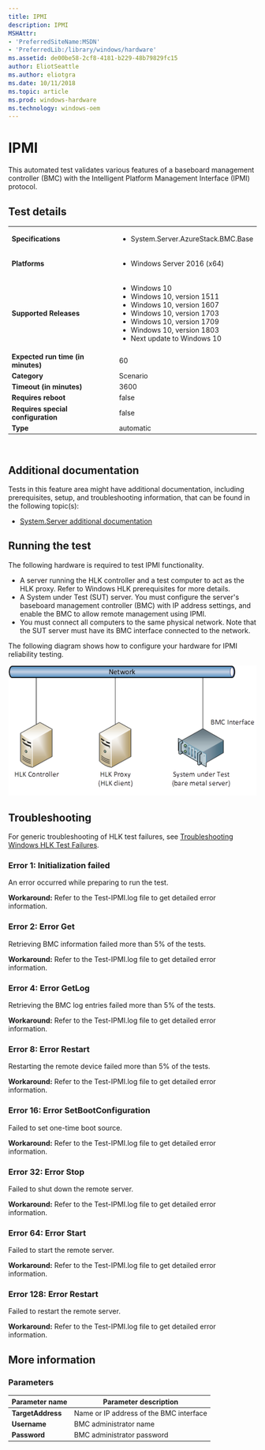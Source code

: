 ```yaml
---
title: IPMI
description: IPMI
MSHAttr:
- 'PreferredSiteName:MSDN'
- 'PreferredLib:/library/windows/hardware'
ms.assetid: de00be58-2cf8-4181-b229-48b79829fc15
author: EliotSeattle
ms.author: eliotgra
ms.date: 10/11/2018
ms.topic: article
ms.prod: windows-hardware
ms.technology: windows-oem
---
```


# <span id="p_hlk_test.402a5324-7e16-428f-9d5d-3e6cf24fb2bd"></span>IPMI


This automated test validates various features of a baseboard management controller (BMC) with the Intelligent Platform Management Interface (IPMI) protocol.

## Test details
|||
|---|---|
| **Specifications**  | <ul><li>System.Server.AzureStack.BMC.Base</li></ul> |  
| **Platforms**   | <ul><li>Windows Server 2016 (x64)</li></ul> |
| **Supported Releases** | <ul><li>Windows 10</li><li>Windows 10, version 1511</li><li>Windows 10, version 1607</li><li>Windows 10, version 1703</li><li>Windows 10, version 1709</li><li>Windows 10, version 1803</li><li>Next update to Windows 10</li></ul> |
|**Expected run time (in minutes)**| 60 |
|**Category**| Scenario |
|**Timeout (in minutes)**| 3600 |
|**Requires reboot**| false |
|**Requires special configuration**| false |
|**Type**| automatic |

 

## <span id="Additional_documentation"></span><span id="additional_documentation"></span><span id="ADDITIONAL_DOCUMENTATION"></span>Additional documentation


Tests in this feature area might have additional documentation, including prerequisites, setup, and troubleshooting information, that can be found in the following topic(s):

-   [System.Server additional documentation](system-server-additional-documentation.md)

## <span id="Running_the_test"></span><span id="running_the_test"></span><span id="RUNNING_THE_TEST"></span>Running the test


The following hardware is required to test IPMI functionality.

-   A server running the HLK controller and a test computer to act as the HLK proxy. Refer to Windows HLK prerequisites for more details.
-   A System under Test (SUT) server. You must configure the server's baseboard management controller (BMC) with IP address settings, and enable the BMC to allow remote management using IPMI.
-   You must connect all computers to the same physical network. Note that the SUT server must have its BMC interface connected to the network.

The following diagram shows how to configure your hardware for IPMI reliability testing.

![hardware configuration for ipmi reliability testing](images/ipmireliability1.png)

## <span id="Troubleshooting"></span><span id="troubleshooting"></span><span id="TROUBLESHOOTING"></span>Troubleshooting


For generic troubleshooting of HLK test failures, see [Troubleshooting Windows HLK Test Failures](..\user\troubleshooting-windows-hlk-test-failures.md).

### <span id="Error_1__Initialization_failed"></span><span id="error_1__initialization_failed"></span><span id="ERROR_1__INITIALIZATION_FAILED"></span>**Error 1: Initialization failed**

An error occurred while preparing to run the test.

**Workaround:** Refer to the Test-IPMI.log file to get detailed error information.

### <span id="Error_2__Error_Get"></span><span id="error_2__error_get"></span><span id="ERROR_2__ERROR_GET"></span>**Error 2: Error Get**

Retrieving BMC information failed more than 5% of the tests.

**Workaround:** Refer to the Test-IPMI.log file to get detailed error information.

### <span id="Error_4__Error_GetLog"></span><span id="error_4__error_getlog"></span><span id="ERROR_4__ERROR_GETLOG"></span>**Error 4: Error GetLog**

Retrieving the BMC log entries failed more than 5% of the tests.

**Workaround:** Refer to the Test-IPMI.log file to get detailed error information.

### <span id="Error_8__Error_Restart"></span><span id="error_8__error_restart"></span><span id="ERROR_8__ERROR_RESTART"></span>**Error 8: Error Restart**

Restarting the remote device failed more than 5% of the tests.

**Workaround:** Refer to the Test-IPMI.log file to get detailed error information.

### <span id="Error_16__Error_SetBootConfiguration"></span><span id="error_16__error_setbootconfiguration"></span><span id="ERROR_16__ERROR_SETBOOTCONFIGURATION"></span>**Error 16: Error SetBootConfiguration**

Failed to set one-time boot source.

**Workaround:** Refer to the Test-IPMI.log file to get detailed error information.

### <span id="Error_32__Error_Stop"></span><span id="error_32__error_stop"></span><span id="ERROR_32__ERROR_STOP"></span>**Error 32: Error Stop**

Failed to shut down the remote server.

**Workaround:** Refer to the Test-IPMI.log file to get detailed error information.

### <span id="Error_64__Error_Start"></span><span id="error_64__error_start"></span><span id="ERROR_64__ERROR_START"></span>**Error 64: Error Start**

Failed to start the remote server.

**Workaround:** Refer to the Test-IPMI.log file to get detailed error information.

### <span id="Error_128__Error_Restart"></span><span id="error_128__error_restart"></span><span id="ERROR_128__ERROR_RESTART"></span>**Error 128: Error Restart**

Failed to restart the remote server.

**Workaround:** Refer to the Test-IPMI.log file to get detailed error information.

## <span id="More_information"></span><span id="more_information"></span><span id="MORE_INFORMATION"></span>More information


### <span id="Parameters"></span><span id="parameters"></span><span id="PARAMETERS"></span>Parameters

| Parameter name    | Parameter description                   |
|-------------------|-----------------------------------------|
| **TargetAddress** | Name or IP address of the BMC interface |
| **Username**      | BMC administrator name                  |
| **Password**      | BMC administrator password              |

 

 

 






